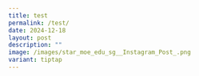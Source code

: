 ```yaml
---
title: test
permalink: /test/
date: 2024-12-18
layout: post
description: ""
image: /images/star_moe_edu_sg__Instagram_Post_.png
variant: tiptap
---
```

